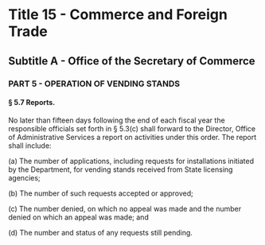 
# Title 15 - Commerce and Foreign Trade
## Subtitle A - Office of the Secretary of Commerce
### PART 5 - OPERATION OF VENDING STANDS
#### § 5.7 Reports.

No later than fifteen days following the end of each fiscal year the responsible officials set forth in § 5.3(c) shall forward to the Director, Office of Administrative Services a report on activities under this order. The report shall include:

(a) The number of applications, including requests for installations initiated by the Department, for vending stands received from State licensing agencies;

(b) The number of such requests accepted or approved;

(c) The number denied, on which no appeal was made and the number denied on which an appeal was made; and

(d) The number and status of any requests still pending.
